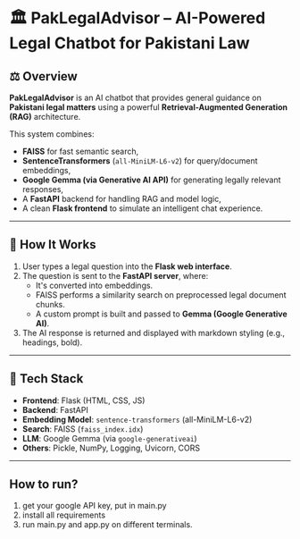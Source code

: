 # 🏛️ PakLegalAdvisor – AI-Powered Legal Chatbot for Pakistani Law

## ⚖️ Overview

**PakLegalAdvisor** is an AI chatbot that provides general guidance on **Pakistani legal matters** using a powerful **Retrieval-Augmented Generation (RAG)** architecture.

This system combines:
- **FAISS** for fast semantic search,
- **SentenceTransformers** (`all-MiniLM-L6-v2`) for query/document embeddings,
- **Google Gemma (via Generative AI API)** for generating legally relevant responses,
- A **FastAPI** backend for handling RAG and model logic,
- A clean **Flask frontend** to simulate an intelligent chat experience.

---

## 🧠 How It Works

1. User types a legal question into the **Flask web interface**.
2. The question is sent to the **FastAPI server**, where:
   - It's converted into embeddings.
   - FAISS performs a similarity search on preprocessed legal document chunks.
   - A custom prompt is built and passed to **Gemma (Google Generative AI)**.
3. The AI response is returned and displayed with markdown styling (e.g., headings, bold).

---

## 🚀 Tech Stack

- **Frontend**: Flask (HTML, CSS, JS)
- **Backend**: FastAPI
- **Embedding Model**: `sentence-transformers` (all-MiniLM-L6-v2)
- **Search**: FAISS (`faiss_index.idx`)
- **LLM**: Google Gemma (via `google-generativeai`)
- **Others**: Pickle, NumPy, Logging, Uvicorn, CORS

---

## How to run?
1. get your google API key, put in main.py
2. install all requirements
3. run main.py and app.py on different terminals.
